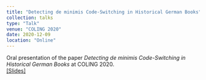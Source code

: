 ```yaml
---
title: "Detecting de minimis Code-Switching in Historical German Books"
collection: talks
type: "Talk"
venue: "COLING 2020"
date: 2020-12-09
location: "Online"
---
```


Oral presentation of the paper <i>Detecting de minimis Code-Switching in Historical German Books</i> at COLING 2020. <br>
[[Slides]](https://docs.google.com/presentation/d/1moWXd8ZjM3mE-W6w6wB715ZuUYbSzqDmgIXSM0QGkII/edit?usp=sharing)
